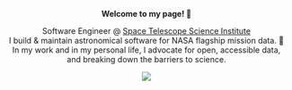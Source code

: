 <p align="center">
  <b>Welcome to my page! 👋</b>
</p>

<p align="center">
  Software Engineer @ <a href="https://www.google.com/url?sa=t&rct=j&q=&esrc=s&source=web&cd=&cad=rja&uact=8&ved=2ahUKEwjjptP-oLuCAxXaLFkFHY_sCGkQFnoECAYQAQ&url=https%3A%2F%2Fwww.stsci.edu%2Fhome&usg=AOvVaw1q1QtWmxTR-kopvsVxDKtZ&opi=89978449">Space Telescope Science Institute</a> <br>
  I build & maintain astronomical software for NASA flagship mission data. 🔭 <br>
  In my work and in my personal life, I advocate for open, accessible data, and breaking down the barriers to science.
</p>

<p align="center">
  <a href="https://www.linkedin.com/in/jenny-v-medina-a53a0332/"><img src="https://img.shields.io/badge/-Jenny V. Medina-0A66C2?style=flat-square&logo=LinkedIn&logoColor=white"></a> 
</p>
<!--
**jaymedina/jaymedina** is a ✨ _special_ ✨ repository because its `README.md` (this file) appears on your GitHub profile.

Here are some ideas to get you started:

- 🔭 I’m currently working on ...
- 🌱 I’m currently learning ...
- 👯 I’m looking to collaborate on ...
- 🤔 I’m looking for help with ...
- 💬 Ask me about ...
- 📫 How to reach me: ...
- 😄 Pronouns: ...
- ⚡ Fun fact: ...
-->
